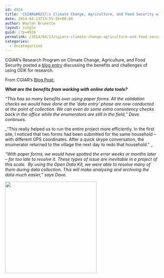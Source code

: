 ```yaml
---
id: 4924
title: 'CGIAR&#8217;s Climate Change, Agriculture, and Food Security with ODK'
date: 2014-04-13T13:55:58+00:00
author: Waylon Brunette
layout: single
guid: /?p=4924
permalink: /2014/04/13/cgiars-climate-change-agriculture-and-food-security-with-odk/
categories:
  - Uncategorized
---
```

CGIAR&#8217;s Research Program on Climate Change, Agriculture, and Food Security posted a [blog entry](http://ccafs.cgiar.org/blog/agriculture-and-climate-change-research-meet-high-tech-world-easy-use-online-data-kit) discussing the benefits and challenges of using ODK for research.

From CGIAR&#8217;s [Blog Post:](http://ccafs.cgiar.org/blog/agriculture-and-climate-change-research-meet-high-tech-world-easy-use-online-data-kit)

**_What are the benefits from working with online data tools?_** 

_“This has so many benefits over using paper forms. All the validation checks we would have done at the ‘data entry’ phase are now conducted at the point of collection. We can even do some extra consistency checks back in the office while the enumerators are still in the field,” Dave continues._

_&#8220;This really helped us to run the entire project more efficiently. In the first site, I noticed that two forms had been submitted for the same household – with different GPS coordinates. After a quick skype conversation, the enumerator returned to the village the next day to redo that household.&#8221; _

_&#8220;With paper forms, we would have spotted the error weeks or months later – far too late to resolve it. These types of issue are inevitable in a project of this scale.  By using the Open Data Kit, we were able to resolve many of them during data collection. This will make analysing and archiving the data much easier,” says Dave._

<img src=http://ccafs.cgiar.org/sites/default/files/images/BF01-TO23-179-1.jpg width="300">